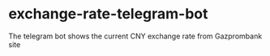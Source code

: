 # exchange-rate-telegram-bot
The telegram bot shows the current CNY exchange rate from Gazprombank site
